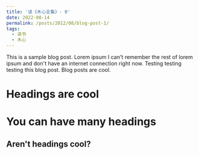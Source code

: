 ```yaml
---
title: '读《木心全集》- 0'
date: 2022-08-14
permalink: /posts/2012/08/blog-post-1/
tags:
  - 读书
  - 木心
---
```


This is a sample blog post. Lorem ipsum I can't remember the rest of lorem ipsum and don't have an internet connection right now. Testing testing testing this blog post. Blog posts are cool.

Headings are cool
======

You can have many headings
======

Aren't headings cool?
------